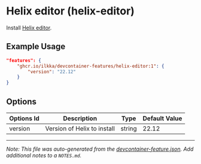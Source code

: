
# Helix editor (helix-editor)

Install [Helix editor](https://helix-editor.com).

## Example Usage

```json
"features": {
    "ghcr.io/ilkka/devcontainer-features/helix-editor:1": {
        "version": "22.12"
    }
}
```

## Options

| Options Id | Description | Type | Default Value |
|-----|-----|-----|-----|
| version | Version of Helix to install | string | 22.12 |



---

_Note: This file was auto-generated from the [devcontainer-feature.json](https://github.com/devcontainers/feature-starter/blob/main/src/color/devcontainer-feature.json).  Add additional notes to a `NOTES.md`._
